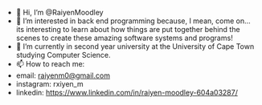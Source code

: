 - 👋 Hi, I’m @RaiyenMoodley
- 👀 I’m interested in back end programming because, I mean, come on... its interesting to learn about how things are put together behind the scenes to create these amazing software systems and programs!
- 🌱 I’m currently in second year university at the University of Cape Town studying Computer Science.
- 📫 How to reach me:
- email: raiyenm0@gmail.com
- instagram: rxiyen_m
- linkedin: https://www.linkedin.com/in/raiyen-moodley-604a03287/

<!---
RaiyenMoodley/RaiyenMoodley is a ✨ special ✨ repository because its `README.md` (this file) appears on your GitHub profile.
You can click the Preview link to take a look at your changes.
--->
